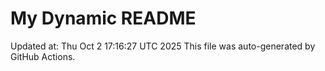 # My Dynamic README
Updated at: Thu Oct  2 17:16:27 UTC 2025
This file was auto-generated by GitHub Actions.
